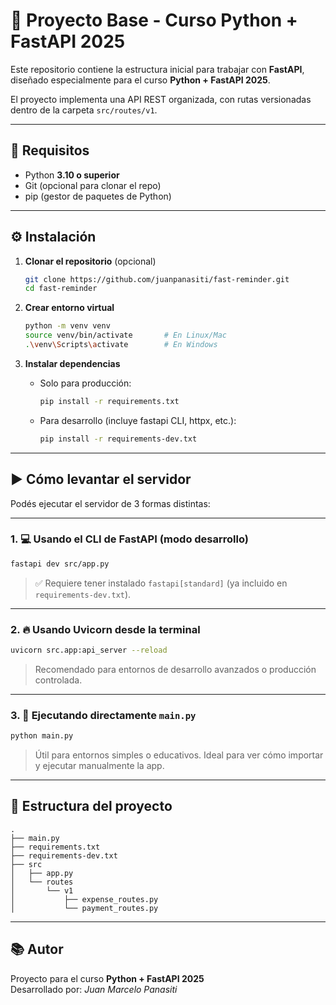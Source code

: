 # 🚀 Proyecto Base - Curso Python + FastAPI 2025

Este repositorio contiene la estructura inicial para trabajar con **FastAPI**, diseñado especialmente para el curso **Python + FastAPI 2025**.

El proyecto implementa una API REST organizada, con rutas versionadas dentro de la carpeta `src/routes/v1`.

---

## 🐍 Requisitos

- Python **3.10 o superior**
- Git (opcional para clonar el repo)
- pip (gestor de paquetes de Python)

---

## ⚙️ Instalación

1. **Clonar el repositorio** (opcional)

   ```bash
   git clone https://github.com/juanpanasiti/fast-reminder.git
   cd fast-reminder
   ```

2. **Crear entorno virtual**

   ```bash
   python -m venv venv
   source venv/bin/activate       # En Linux/Mac
   .\venv\Scripts\activate        # En Windows
   ```

3. **Instalar dependencias**

   - Solo para producción:

     ```bash
     pip install -r requirements.txt
     ```

   - Para desarrollo (incluye fastapi CLI, httpx, etc.):

     ```bash
     pip install -r requirements-dev.txt
     ```

---

## ▶️ Cómo levantar el servidor

Podés ejecutar el servidor de 3 formas distintas:

---

### 1. 💻 Usando el CLI de FastAPI (modo desarrollo)

```bash
fastapi dev src/app.py
```

> ✅ Requiere tener instalado `fastapi[standard]` (ya incluido en `requirements-dev.txt`).

---

### 2. 🔥 Usando Uvicorn desde la terminal

```bash
uvicorn src.app:api_server --reload
```

> Recomendado para entornos de desarrollo avanzados o producción controlada.

---

### 3. 🐍 Ejecutando directamente `main.py`

```bash
python main.py
```

> Útil para entornos simples o educativos. Ideal para ver cómo importar y ejecutar manualmente la app.

---

## 📁 Estructura del proyecto

```
.
├── main.py
├── requirements.txt
├── requirements-dev.txt
├── src
│   ├── app.py
│   └── routes
│       └── v1
│           ├── expense_routes.py
│           └── payment_routes.py
```

---

## 📚 Autor

Proyecto para el curso **Python + FastAPI 2025**  
Desarrollado por: *Juan Marcelo Panasiti*
